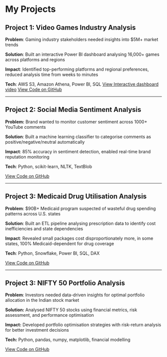 # My Projects

## Project 1: Video Games Industry Analysis
**Problem**: Gaming industry stakeholders needed insights into $5M+ market trends

**Solution**: Built an interactive Power BI dashboard analysing 16,000+ games across platforms and regions

**Impact**: Identified top-performing platforms and regional preferences, reduced analysis time from weeks to minutes

**Tech**: AWS S3, Amazon Athena, Power BI, SQL
[View Interactive dashboard video](https://youtu.be/fJg3IIQ0vP4)
[View Code on GitHub](https://github.com/Jyoti200/AWS_s3_VideoGamesPowerBI)

---

## Project 2: Social Media Sentiment Analysis
**Problem:** Brand wanted to monitor customer sentiment across 1000+ YouTube comments

**Solution**: Built a machine learning classifier to categorise comments as positive/negative/neutral automatically

**Impact**: 85% accuracy in sentiment detection, enabled real-time brand reputation monitoring

**Tech**: Python, scikit-learn, NLTK, TextBlob

[View Code on GitHub](https://github.com/Jyoti200/youtube-feedback-analyzer)

---
## Project 3: Medicaid Drug Utilisation Analysis
**Problem**: $90B+ Medicaid program suspected of wasteful drug spending patterns across U.S. states

**Solution**: Built an ETL pipeline analysing prescription data to identify cost inefficiencies and state dependencies

**Impact**: Revealed small packages cost disproportionately more, in some states, 100% Medicaid-dependent for drug coverage

**Tech**: Python, Snowflake, Power BI, SQL, DAX

[View Code on GitHub](https://github.com/Jyoti200/StateDrugUtilizationAnalysis)

---
## Project 3: NIFTY 50 Portfolio Analysis
**Problem**: Investors needed data-driven insights for optimal portfolio allocation in the Indian stock market

**Solution:** Analysed NIFTY 50 stocks using financial metrics, risk assessment, and performance optimisation

**Impact:** Developed portfolio optimisation strategies with risk-return analysis for better investment decisions

**Tech:** Python, pandas, numpy, matplotlib, financial modelling

[View Code on GitHub](https://github.com/Jyoti200/financial_portfolio_analysis)

